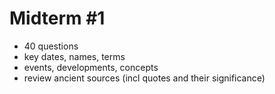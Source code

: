 # Midterm #1

* 40 questions
* key dates, names, terms
* events, developments, concepts
* review ancient sources (incl quotes and their significance)
